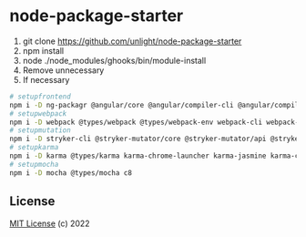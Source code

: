 # node-package-starter

1.  git clone https://github.com/unlight/node-package-starter
2.  npm install
3.  node ./node_modules/ghooks/bin/module-install
4.  Remove unnecessary
5.  If necessary

```sh
# setupfrontend
npm i -D ng-packagr @angular/core @angular/compiler-cli @angular/compiler tsickle
# setupwebpack
npm i -D webpack @types/webpack @types/webpack-env webpack-cli webpack-dev-server html-webpack-plugin source-map-loader ts-loader html-loader add-asset-html-webpack-plugin terser-webpack-plugin istanbul-instrumenter-loader swc-loader @swc/core
# setupmutation
npm i -D stryker-cli @stryker-mutator/core @stryker-mutator/api @stryker-mutator/jest-runner @stryker-mutator/mocha-runner @stryker-mutator/html-reporter
# setupkarma
npm i -D karma @types/karma karma-chrome-launcher karma-jasmine karma-coverage-istanbul-reporter karma-sourcemap-loader karma-webpack @types/jasmine
# setupmocha
npm i -D mocha @types/mocha c8
```

## License

[MIT License](https://opensource.org/licenses/MIT) (c) 2022
